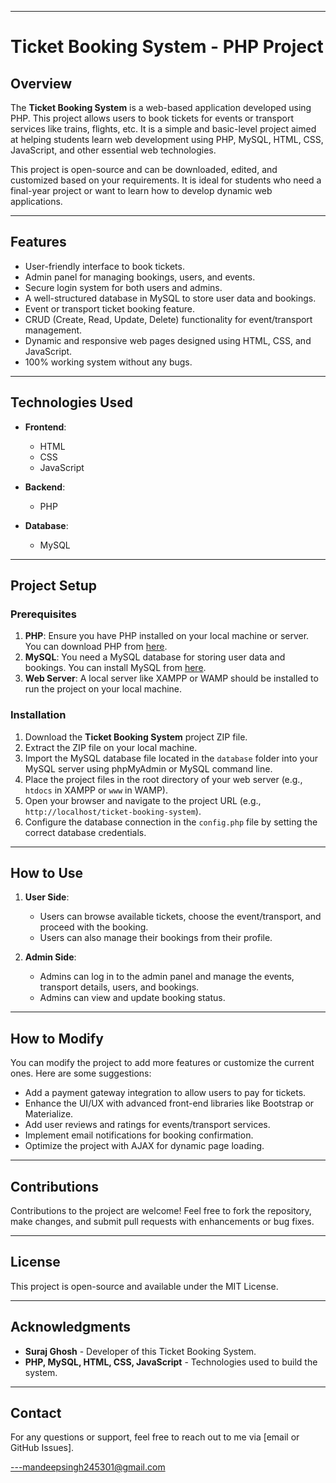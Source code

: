 

---

# Ticket Booking System - PHP Project

## Overview

The **Ticket Booking System** is a web-based application developed using PHP. This project allows users to book tickets for events or transport services like trains, flights, etc. It is a simple and basic-level project aimed at helping students learn web development using PHP, MySQL, HTML, CSS, JavaScript, and other essential web technologies.

This project is open-source and can be downloaded, edited, and customized based on your requirements. It is ideal for students who need a final-year project or want to learn how to develop dynamic web applications.

---

## Features

- User-friendly interface to book tickets.
- Admin panel for managing bookings, users, and events.
- Secure login system for both users and admins.
- A well-structured database in MySQL to store user data and bookings.
- Event or transport ticket booking feature.
- CRUD (Create, Read, Update, Delete) functionality for event/transport management.
- Dynamic and responsive web pages designed using HTML, CSS, and JavaScript.
- 100% working system without any bugs.

---

## Technologies Used

- **Frontend**:
  - HTML
  - CSS
  - JavaScript

- **Backend**:
  - PHP

- **Database**:
  - MySQL

---

## Project Setup

### Prerequisites

1. **PHP**: Ensure you have PHP installed on your local machine or server. You can download PHP from [here](https://www.php.net/downloads.php).
2. **MySQL**: You need a MySQL database for storing user data and bookings. You can install MySQL from [here](https://dev.mysql.com/downloads/).
3. **Web Server**: A local server like XAMPP or WAMP should be installed to run the project on your local machine.

### Installation

1. Download the **Ticket Booking System** project ZIP file.
2. Extract the ZIP file on your local machine.
3. Import the MySQL database file located in the `database` folder into your MySQL server using phpMyAdmin or MySQL command line.
4. Place the project files in the root directory of your web server (e.g., `htdocs` in XAMPP or `www` in WAMP).
5. Open your browser and navigate to the project URL (e.g., `http://localhost/ticket-booking-system`).
6. Configure the database connection in the `config.php` file by setting the correct database credentials.

---

## How to Use

1. **User Side**:
   - Users can browse available tickets, choose the event/transport, and proceed with the booking.
   - Users can also manage their bookings from their profile.
   
2. **Admin Side**:
   - Admins can log in to the admin panel and manage the events, transport details, users, and bookings.
   - Admins can view and update booking status.

---

## How to Modify

You can modify the project to add more features or customize the current ones. Here are some suggestions:
- Add a payment gateway integration to allow users to pay for tickets.
- Enhance the UI/UX with advanced front-end libraries like Bootstrap or Materialize.
- Add user reviews and ratings for events/transport services.
- Implement email notifications for booking confirmation.
- Optimize the project with AJAX for dynamic page loading.

---

## Contributions

Contributions to the project are welcome! Feel free to fork the repository, make changes, and submit pull requests with enhancements or bug fixes.

---

## License

This project is open-source and available under the MIT License.

---

## Acknowledgments

- **Suraj Ghosh** - Developer of this Ticket Booking System.
- **PHP, MySQL, HTML, CSS, JavaScript** - Technologies used to build the system.

---

## Contact

For any questions or support, feel free to reach out to me via [email or GitHub Issues].

---mandeepsingh245301@gmail.com
